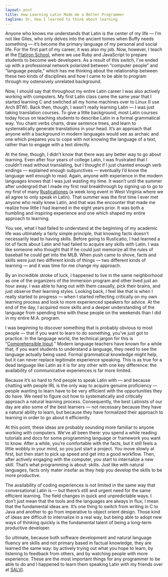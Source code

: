 ```yaml
---
layout: post
title: How Learning Latin Made me a Better Programmer
tagline: Or, How I learned to think about learning
---
```


Anyone who knows me understands that Latin is the center of my life — I’m not like Giles, who only delves into the ancient tomes when Buffy needs something — it’s become the primary language of my personal and social life. For the first part of my career, it was also my job. Now, however, I teach at the [Flatiron School](https://flatironschool.com/), where we use Ruby and JavaScript to prepare students to become web developers. As a result of this switch, I’ve ended up with a professional network polarized between “computer people” and “language people,” which has me thinking about the relationship between these two kinds of disciplines and how I came to be able to program through my ostensively unrelated background.

Now, I should say that throughout my entire Latin career I was also actively working with computers. My first Latin class came the same year that I started learning C and switched all my home machines over to Linux (I use Arch BTW). Back then, though, I wasn’t really learning Latin — I was just taking translation courses. To give a little background, most Latin courses today focus on teaching students to describe Latin in a formal grammatical way. You chant verbs charts, draw sentence trees, and learn to systematically generate translations in your head. It’s an approach that anyone with a background in modern languages would see as archaic and one which prepares you to cope with not knowing the language of a text, rather than to engage with a text directly.

At the time, though, I didn’t know that there was any better way to go about learning. Even after four years of college Latin, I was frustrated that I couldn’t read without translating, but I thought if I just chanted enough verb endings — explained enough subjunctives — eventually I’d know the language well enough to read. Again, anyone with experience in the modern languages knows that I was just wasting my time. It wasn’t until the summer after undergrad that I made my first real breakthrough by signing up to go to my first of many [Rusticationes](http://latin.org/wordpress/rusticatio-2/) (a week long event in West Virginia where we all agree to only speak in Latin). That summer was the first time I ever met anyone who really knew Latin, and that was the encounter that made me realize how little I had learned in the eight years prior. It was both a humbling and inspiring experience and one which shaped my entire approach to learning.

You see, what I had failed to understand at the beginning of my academic life was ultimately a fairly simple principle, that knowing facts doesn’t necessarily lead to having skills. Before going to Rusticatio, I had learned a lot of facts about Latin and had failed to acquire any skills with Latin. I was like someone who thought that if he could just memorize all the rules of baseball he could get into the MLB. When push came to shove, facts and skills were just two different kinds of things — two different kinds of learning — and it was time for me change my approach.

By an incredible stroke of luck, I happened to live in the same neighborhood as one of the organizers of the immersion program and other lived just an hour away. I was able to hang out with them casually, pick their brains, and just observe their learning styles. Looking back, I feel like that is when I really started to progress — when I started reflecting critically on my own learning process and look to more experienced speakers for advice. At the end of the day, I acquired more skills and a deeper understanding of the language from spending time with these people on the weekends than I did in my entire M.A. program.

I was beginning to discover something that is probably obvious to most people — that if you want to learn to do something, you’ve just got to practice. In the language world, the technical jargon for this is “[Comprehensible Input](https://en.wikipedia.org/wiki/Input_hypothesis).” Modern language teachers have known for a while that, if you want students to understand a language, they need to see the language actually being used. Formal grammatical knowledge might help, but it can never replace legitimate experience speaking. This is as true for a dead language like Latin as it is for any other with one key difference: the availability of communicative experiences is far more limited.

Because it’s so hard to find people to speak Latin with — and because chatting with people IRL is the only way to acquire genuine proficiency — people wanting to learn have to be very efficient with the opportunities they do have. We need to figure out how to systematically and critically approach a natural learning process. Consequently, the best Latinists of our day are also some of the best learners — not necessary because they have a natural ability to learn, but because they have formalized their approach to learning in order to go about it efficiently.

At this point, these ideas are probably sounding more familiar to anyone working with computers. We’ve all been there: you spend a while reading tutorials and docs for some programming language or framework you want to know. After a while, you’re comfortable with the facts, but it still feels a little wobbly in your mind, so you just start a project. You move slowly at first, but then start to pick up speed and get into a good workflow. Then, after actively engaging with the computer, you start to internalize a new skill. That’s what programming is about: skills. Just like with natural languages, facts only mater insofar as they help you develop the skills to be more productive.

The availability of coding experiences is not limited in the same way that conversational Latin is — but there’s still and urgent need for the same efficient learning. The field changes in quick and unpredictable ways. I don’t just mean that the tools and the languages are always in flux; I mean that the fundamental ideas are. It’s one thing to switch from writing in C to Java and another to go from imperative to object orient design. Those kind of ideas are difficult to internalize in a real way, but being able to adopt new ways of thinking quickly is the fundamental talent of being a long-term productive developer.

So ultimate, because both software development and natural language fluency are skills and not primary based in factual knowledge, they are learned the same way: by actively trying out what you hope to learn, by listening to feedback from others, and by watching people with more experience. These are the most important things for any programmer to be able to do and I happened to learn them speaking Latin with my friends over at [SALVI](http://latin.org/wordpress/rusticatio-2/).
